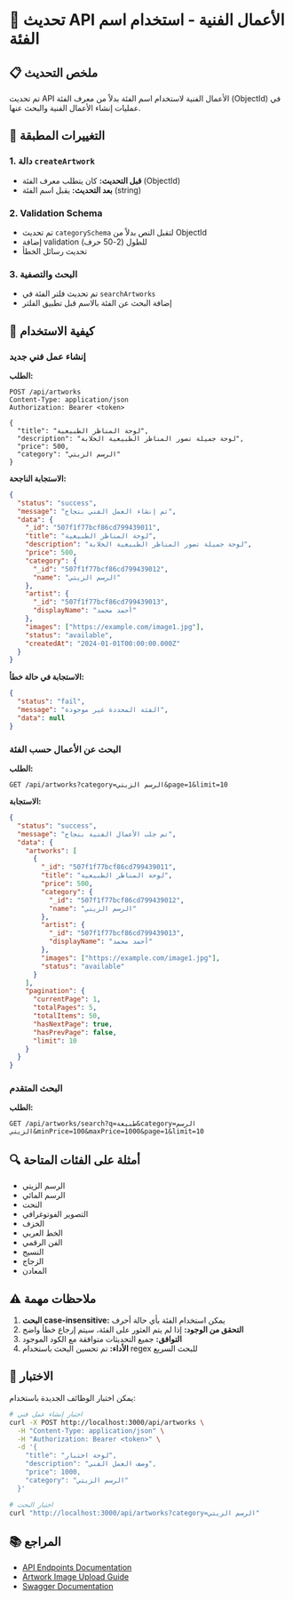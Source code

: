 # 🎨 تحديث API الأعمال الفنية - استخدام اسم الفئة

## 📋 ملخص التحديث

تم تحديث API الأعمال الفنية لاستخدام اسم الفئة بدلاً من معرف الفئة (ObjectId) في عمليات إنشاء الأعمال الفنية والبحث عنها.

## 🔄 التغييرات المطبقة

### 1. دالة `createArtwork`
- **قبل التحديث:** كان يتطلب معرف الفئة (ObjectId)
- **بعد التحديث:** يقبل اسم الفئة (string)

### 2. Validation Schema
- تم تحديث `categorySchema` لتقبل النص بدلاً من ObjectId
- إضافة validation للطول (2-50 حرف)
- تحديث رسائل الخطأ

### 3. البحث والتصفية
- تم تحديث فلتر الفئة في `searchArtworks`
- إضافة البحث عن الفئة بالاسم قبل تطبيق الفلتر

## 📝 كيفية الاستخدام

### إنشاء عمل فني جديد

**الطلب:**
```http
POST /api/artworks
Content-Type: application/json
Authorization: Bearer <token>

{
  "title": "لوحة المناظر الطبيعية",
  "description": "لوحة جميلة تصور المناظر الطبيعية الخلابة",
  "price": 500,
  "category": "الرسم الزيتي"
}
```

**الاستجابة الناجحة:**
```json
{
  "status": "success",
  "message": "تم إنشاء العمل الفني بنجاح",
  "data": {
    "_id": "507f1f77bcf86cd799439011",
    "title": "لوحة المناظر الطبيعية",
    "description": "لوحة جميلة تصور المناظر الطبيعية الخلابة",
    "price": 500,
    "category": {
      "_id": "507f1f77bcf86cd799439012",
      "name": "الرسم الزيتي"
    },
    "artist": {
      "_id": "507f1f77bcf86cd799439013",
      "displayName": "أحمد محمد"
    },
    "images": ["https://example.com/image1.jpg"],
    "status": "available",
    "createdAt": "2024-01-01T00:00:00.000Z"
  }
}
```

**الاستجابة في حالة خطأ:**
```json
{
  "status": "fail",
  "message": "الفئة المحددة غير موجودة",
  "data": null
}
```

### البحث عن الأعمال حسب الفئة

**الطلب:**
```http
GET /api/artworks?category=الرسم الزيتي&page=1&limit=10
```

**الاستجابة:**
```json
{
  "status": "success",
  "message": "تم جلب الأعمال الفنية بنجاح",
  "data": {
    "artworks": [
      {
        "_id": "507f1f77bcf86cd799439011",
        "title": "لوحة المناظر الطبيعية",
        "price": 500,
        "category": {
          "_id": "507f1f77bcf86cd799439012",
          "name": "الرسم الزيتي"
        },
        "artist": {
          "_id": "507f1f77bcf86cd799439013",
          "displayName": "أحمد محمد"
        },
        "images": ["https://example.com/image1.jpg"],
        "status": "available"
      }
    ],
    "pagination": {
      "currentPage": 1,
      "totalPages": 5,
      "totalItems": 50,
      "hasNextPage": true,
      "hasPrevPage": false,
      "limit": 10
    }
  }
}
```

### البحث المتقدم

**الطلب:**
```http
GET /api/artworks/search?q=طبيعة&category=الرسم الزيتي&minPrice=100&maxPrice=1000&page=1&limit=10
```

## 🔍 أمثلة على الفئات المتاحة

- الرسم الزيتي
- الرسم المائي
- النحت
- التصوير الفوتوغرافي
- الخزف
- الخط العربي
- الفن الرقمي
- النسيج
- الزجاج
- المعادن

## ⚠️ ملاحظات مهمة

1. **البحث case-insensitive:** يمكن استخدام الفئة بأي حالة أحرف
2. **التحقق من الوجود:** إذا لم يتم العثور على الفئة، سيتم إرجاع خطأ واضح
3. **التوافق:** جميع التحديثات متوافقة مع الكود الموجود
4. **الأداء:** تم تحسين البحث باستخدام regex للبحث السريع

## 🧪 الاختبار

يمكن اختبار الوظائف الجديدة باستخدام:

```bash
# اختبار إنشاء عمل فني
curl -X POST http://localhost:3000/api/artworks \
  -H "Content-Type: application/json" \
  -H "Authorization: Bearer <token>" \
  -d '{
    "title": "لوحة اختبار",
    "description": "وصف العمل الفني",
    "price": 1000,
    "category": "الرسم الزيتي"
  }'

# اختبار البحث
curl "http://localhost:3000/api/artworks?category=الرسم الزيتي"
```

## 📚 المراجع

- [API Endpoints Documentation](./endpoints.md)
- [Artwork Image Upload Guide](./artwork-image-upload.md)
- [Swagger Documentation](../swagger/arthub-swagger.json) 